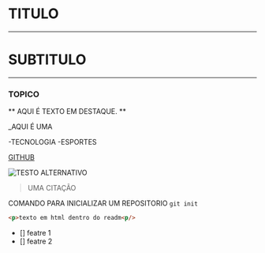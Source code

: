 # TITULO

---

# SUBTITULO

---

### TOPICO

** AQUI É TEXTO EM DESTAQUE. **

_AQUI É UMA

-TECNOLOGIA
-ESPORTES

[GITHUB](https://github.com/)

![TESTO ALTERNATIVO](https://www.growdev.com.br/assets/images/logo_growdev.svg)

> UMA CITAÇÃO

COMANDO PARA INICIALIZAR UM REPOSITORIO `git init`

```html
<p>texto em html dentro do readm<p/>

```

- [] featre 1
- [] featre 2

